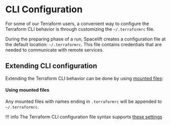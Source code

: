 # CLI Configuration

For some of our Terraform users, a convenient way to configure the Terraform CLI behavior is through customizing the `~/.terraformrc` file.

During the preparing phase of a run, Spacelift creates a configuration file at the default location: `~/.terraformrc`. This file contains credentials that are needed to communicate with remote services.

## Extending CLI configuration

Extending the Terraform CLI behavior can be done by using [mounted files](../../concepts/configuration/environment.md#mounted-files):

#### Using mounted files

Any mounted files with names ending in `.terraformrc` will be appended to `~/.terraformrc`.

!!! info
    The Terraform CLI configuration file syntax supports [these settings](https://www.terraform.io/docs/cli/config/config-file.html#available-settings)



